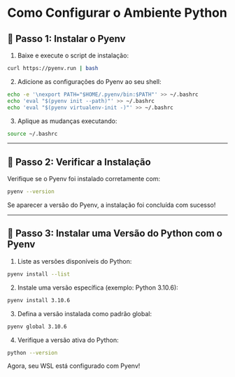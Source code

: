 # Como Configurar o Ambiente Python 

## 📌 Passo 1: Instalar o Pyenv

1. Baixe e execute o script de instalação:

```bash
curl https://pyenv.run | bash
```

2. Adicione as configurações do Pyenv ao seu shell:

```bash
echo -e '\nexport PATH="$HOME/.pyenv/bin:$PATH"' >> ~/.bashrc
echo 'eval "$(pyenv init --path)"' >> ~/.bashrc
echo 'eval "$(pyenv virtualenv-init -)"' >> ~/.bashrc
```

3. Aplique as mudanças executando:

```bash
source ~/.bashrc
```

---

## 📌 Passo 2: Verificar a Instalação

Verifique se o Pyenv foi instalado corretamente com:

```bash
pyenv --version
```

Se aparecer a versão do Pyenv, a instalação foi concluída com sucesso! 

---

## 📌 Passo 3: Instalar uma Versão do Python com o Pyenv

1. Liste as versões disponíveis do Python:

```bash
pyenv install --list
```

2. Instale uma versão específica (exemplo: Python 3.10.6):

```bash
pyenv install 3.10.6
```

3. Defina a versão instalada como padrão global:

```bash
pyenv global 3.10.6
```

4. Verifique a versão ativa do Python:

```bash
python --version
```

Agora, seu WSL está configurado com Pyenv! 
